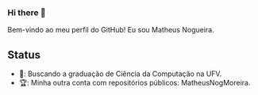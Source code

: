 ### Hi there 👋

Bem-vindo ao meu perfil do GitHub! Eu sou Matheus Nogueira.

## Status
- 👾: Buscando a graduação de Ciência da Computação na UFV.
- 🏆: Minha outra conta com repositórios públicos: MatheusNogMoreira.
